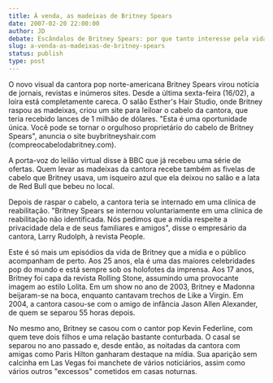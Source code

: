 ```yaml
---
title: À venda, as madeixas de Britney Spears
date: 2007-02-20 22:00:00
author: JD
debate: Escândalos de Britney Spears: por que tanto interesse pela vida dos famosos?
slug: a-venda-as-madeixas-de-britney-spears
status: publish 
type: post
---
```


O novo visual da cantora pop norte-americana Britney Spears virou notícia de jornais, revistas e inúmeros sites. Desde a última sexta-feira (16/02), a loira está completamente careca. O salão Esther's Hair Studio, onde Britney raspou as madeixas, criou um site para leiloar o cabelo da cantora, que teria recebido lances de 1 milhão de dólares. "Esta é uma oportunidade única. Você pode se tornar o orgulhoso proprietário do cabelo de Britney Spears", anuncia o site buybritneyshair.com (compreocabelodabritney.com).  

  

A porta-voz do leilão virtual disse à BBC que já recebeu uma série de ofertas. Quem levar as madeixas da cantora recebe também as fivelas de cabelo que Britney usava, um isqueiro azul que ela deixou no salão e a lata de Red Bull que bebeu no local.  

  

Depois de raspar o cabelo, a cantora teria se internado em uma clínica de reabilitação. "Britney Spears se internou voluntariamente em uma clínica de reabilitação não identificada. Nós pedimos que a mídia respeite a privacidade dela e de seus familiares e amigos", disse o empresário da cantora, Larry Rudolph, à revista People.  

  

Este é só mais um episódios da vida de Britney que a mídia e o público acompanham de perto. Aos 25 anos, ela é uma das maiores celebridades pop do mundo e está sempre sob os holofotes da imprensa. Aos 17 anos, Britney foi capa da revista Rolling Stone, assumindo uma provocante imagem ao estilo Lolita. Em um show no ano de 2003, Britney e Madonna beijaram-se na boca, enquanto cantavam trechos de Like a Virgin. Em 2004, a cantora casou-se com o amigo de infância Jason Allen Alexander, de quem se separou 55 horas depois.  

  

No mesmo ano, Britney se casou com o cantor pop Kevin Federline, com quem teve dois filhos e uma relação bastante conturbada. O casal se separou no ano passado e, desde então, as noitadas da cantora com amigas como Paris Hilton ganharam destaque na mídia. Sua aparição sem calcinha em Las Vegas foi manchete de vários noticiários, assim como vários outros "excessos" cometidos em casas noturnas.
